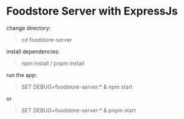 # Foodstore Server with ExpressJs
change directory:
  > cd foodstore-server

install dependencies:
  > npm install / pnpm install

run the app:
  > SET DEBUG=foodstore-server:* & npm start
  
  or
  > SET DEBUG=foodstore-server:* & pnpm start